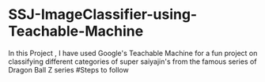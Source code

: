 # SSJ-ImageClassifier-using-Teachable-Machine
In this Project , I have used Google's Teachable Machine for a fun project on classifying different categories of super saiyajin's from the famous series of Dragon Ball Z series
#Steps to follow 
